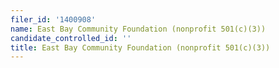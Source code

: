 ```yaml
---
filer_id: '1400908'
name: East Bay Community Foundation (nonprofit 501(c)(3))
candidate_controlled_id: ''
title: East Bay Community Foundation (nonprofit 501(c)(3))
---
```

